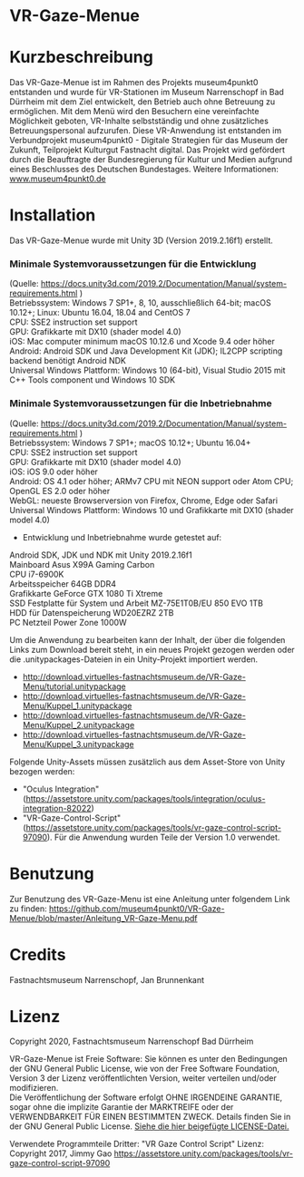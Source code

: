 # VR-Gaze-Menue

# Kurzbeschreibung
Das VR-Gaze-Menue ist im Rahmen des Projekts museum4punkt0 entstanden und wurde für VR-Stationen im Museum Narrenschopf in Bad Dürrheim mit dem Ziel entwickelt, den Betrieb auch ohne Betreuung zu ermöglichen. Mit dem Menü wird den Besuchern eine vereinfachte Möglichkeit geboten, VR-Inhalte selbstständig und ohne zusätzliches Betreuungspersonal aufzurufen.
Diese VR-Anwendung ist entstanden im Verbundprojekt museum4punkt0 - Digitale Strategien für das Museum der Zukunft, Teilprojekt Kulturgut Fastnacht digital. Das Projekt wird gefördert durch die Beauftragte der Bundesregierung für Kultur und Medien aufgrund eines Beschlusses des Deutschen Bundestages. Weitere Informationen: www.museum4punkt0.de </br>


# Installation
Das VR-Gaze-Menue wurde mit Unity 3D (Version 2019.2.16f1) erstellt. 

### Minimale Systemvoraussetzungen für die Entwicklung<br/>
(Quelle: https://docs.unity3d.com/2019.2/Documentation/Manual/system-requirements.html )<br/>
Betriebssystem:	Windows 7 SP1+, 8, 10, ausschließlich 64-bit; macOS 10.12+; Linux: Ubuntu 16.04, 18.04 and CentOS 7<br/>
CPU:	SSE2 instruction set support<br/>
GPU:	Grafikkarte mit DX10 (shader model 4.0)<br/>
iOS: Mac computer minimum macOS 10.12.6 und Xcode 9.4 oder höher<br/>
Android:	Android SDK und Java Development Kit (JDK); IL2CPP scripting backend benötigt Android NDK<br/>
Universal Windows Plattform: Windows 10 (64-bit), Visual Studio 2015 mit C++ Tools component und Windows 10 SDK<br/>

### Minimale Systemvoraussetzungen für die Inbetriebnahme<br/>
(Quelle: https://docs.unity3d.com/2019.2/Documentation/Manual/system-requirements.html )<br/>
Betriebssystem: Windows 7 SP1+; macOS 10.12+; Ubuntu 16.04+<br/>
CPU:	SSE2 instruction set support<br/>
GPU:	Grafikkarte mit DX10 (shader model 4.0)<br/>
iOS: iOS 9.0 oder höher<br/>
Android: OS 4.1 oder höher; ARMv7 CPU mit NEON support oder Atom CPU; OpenGL ES 2.0 oder höher<br/>
WebGL: neueste Browserversion von Firefox, Chrome, Edge oder Safari<br/>
Universal Windows Plattform: Windows 10 und Grafikkarte mit DX10 (shader model 4.0)<br/>

* Entwicklung und Inbetriebnahme wurde getestet auf:

Android SDK, JDK und NDK mit Unity 2019.2.16f1<br/>
Mainboard Asus X99A Gaming Carbon<br/>
CPU i7-6900K<br/>
Arbeitsspeicher 64GB DDR4<br/>
Grafikkarte GeForce GTX 1080 Ti Xtreme<br/>
SSD Festplatte für System und Arbeit MZ-75E1T0B/EU 850 EVO 1TB<br/>
HDD für Datenspeicherung WD20EZRZ 2TB<br/>
PC Netzteil Power Zone 1000W<br/>


Um die Anwendung zu bearbeiten kann der Inhalt, der über die folgenden Links zum Download bereit steht, in ein neues Projekt gezogen werden oder die .unitypackages-Dateien in ein Unity-Projekt importiert werden. 

* http://download.virtuelles-fastnachtsmuseum.de/VR-Gaze-Menu/tutorial.unitypackage
* http://download.virtuelles-fastnachtsmuseum.de/VR-Gaze-Menu/Kuppel_1.unitypackage
* http://download.virtuelles-fastnachtsmuseum.de/VR-Gaze-Menu/Kuppel_2.unitypackage
* http://download.virtuelles-fastnachtsmuseum.de/VR-Gaze-Menu/Kuppel_3.unitypackage


Folgende Unity-Assets müssen zusätzlich aus dem Asset-Store von Unity bezogen werden:</br>
* "Oculus Integration" (https://assetstore.unity.com/packages/tools/integration/oculus-integration-82022)</br>
* "VR-Gaze-Control-Script" (https://assetstore.unity.com/packages/tools/vr-gaze-control-script-97090). Für die Anwendung wurden Teile der Version 1.0 verwendet.</br>

# Benutzung
Zur Benutzung des VR-Gaze-Menu ist eine Anleitung unter folgendem Link zu finden: 
https://github.com/museum4punkt0/VR-Gaze-Menue/blob/master/Anleitung_VR-Gaze-Menu.pdf

# Credits

Fastnachtsmuseum Narrenschopf, 
Jan Brunnenkant

# Lizenz
Copyright 2020, Fastnachtsmuseum Narrenschopf Bad Dürrheim 

VR-Gaze-Menue ist Freie Software: Sie können es unter den Bedingungen
der GNU General Public License, wie von der Free Software Foundation,
Version 3 der Lizenz veröffentlichten Version, weiter verteilen und/oder modifizieren.</br>
Die Veröffentlichung der Software erfolgt OHNE IRGENDEINE GARANTIE, sogar ohne die implizite Garantie der MARKTREIFE oder der VERWENDBARKEIT FÜR EINEN BESTIMMTEN ZWECK. Details finden Sie in der GNU General Public License. [Siehe die hier beigefügte LICENSE-Datei.](https://github.com/museum4punkt0/VR-Gaze-Menue/blob/master/LICENSE.md)

Verwendete Programmteile Dritter:
"VR Gaze Control Script" Lizenz: Copyright 2017, Jimmy Gao
https://assetstore.unity.com/packages/tools/vr-gaze-control-script-97090

